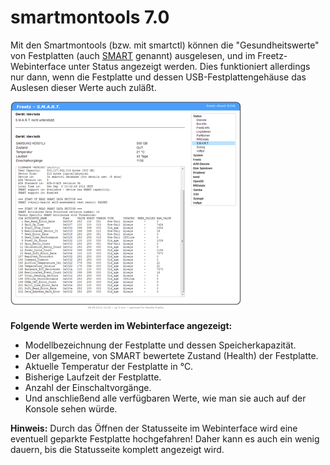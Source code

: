 # smartmontools 7.0

Mit den Smartmontools (bzw. mit smartctl) können die
"Gesundheitswerte" von Festplatten (auch
[SMART](http://smartmontools.sourceforge.net/man/smartctl.8.html)
genannt) ausgelesen, und im Freetz-Webinterface unter Status angezeigt
werden. Dies funktioniert allerdings nur dann, wenn die Festplatte und
dessen USB-Festplattengehäuse das Auslesen dieser Werte auch zuläßt.

[![Statusseite von SMART im WebIf](../screenshots/244_md.png)](../screenshots/244.png)

**Folgende Werte werden im Webinterface angezeigt:**

-   Modellbezeichnung der Festplatte und dessen Speicherkapazität.
-   Der allgemeine, von SMART bewertete Zustand (Health) der
    Festplatte.
-   Aktuelle Temperatur der Festplatte in °C.
-   Bisherige Laufzeit der Festplatte.
-   Anzahl der Einschaltvorgänge.
-   Und anschließend alle verfügbaren Werte, wie man sie auch auf der
    Konsole sehen würde.

**Hinweis:**
Durch das Öffnen der Statusseite im Webinterface wird eine eventuell
geparkte Festplatte hochgefahren! Daher kann es auch ein wenig dauern,
bis die Statusseite komplett angezeigt wird.


